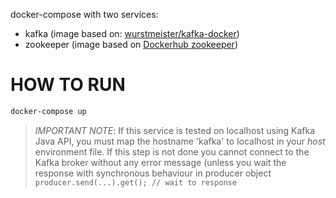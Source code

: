 docker-compose with two services:

* kafka (image based on: [wurstmeister/kafka-docker](https://github.com/wurstmeister/kafka-docker))
* zookeeper (image based on [Dockerhub zookeeper](https://hub.docker.com/_/zookeeper/)) 

# HOW TO RUN
```bash
docker-compose up
```

> _IMPORTANT NOTE_: If this service is tested on localhost using Kafka Java API, you must map the hostname 'kafka' to localhost in your _host_ environment file. If this step is not done you cannot connect to the Kafka broker without any error message (unless you wait the response with synchronous behaviour in producer object ```producer.send(...).get(); // wait to response ```
